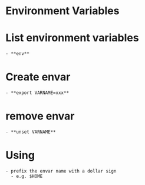 # Environment Variables

# List environment variables
    - **env**
  
 # Create envar
    - **export VARNAME=xxx** 

# remove envar
    - **unset VARNAME**

# Using
    - prefix the envar name with a dollar sign
      - e.g. $HOME

